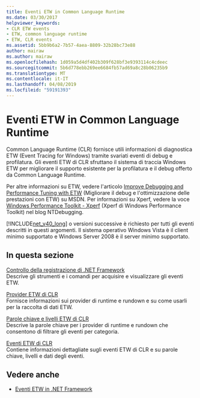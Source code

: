 ```yaml
---
title: Eventi ETW in Common Language Runtime
ms.date: 03/30/2017
helpviewer_keywords:
- CLR ETW events
- ETW, common language runtime
- ETW, CLR events
ms.assetid: 5bb9b6a2-7b57-4aea-8809-32b28bc73e88
author: mairaw
ms.author: mairaw
ms.openlocfilehash: 1d059a5d4df402b309f628bf3e9393114c4cdeec
ms.sourcegitcommit: 5b6d778ebb269ee6684fb57ad69a8c28b06235b9
ms.translationtype: MT
ms.contentlocale: it-IT
ms.lasthandoff: 04/08/2019
ms.locfileid: "59191393"
---
```

# <a name="etw-events-in-the-common-language-runtime"></a>Eventi ETW in Common Language Runtime
Common Language Runtime (CLR) fornisce utili informazioni di diagnostica ETW (Event Tracing for Windows) tramite svariati eventi di debug e profilatura. Gli eventi ETW di CLR sfruttano il sistema di traccia Windows ETW per migliorare il supporto esistente per la profilatura e il debug offerto da Common Language Runtime.  
  
 Per altre informazioni su ETW, vedere l'articolo [Improve Debugging and Performance Tuning with ETW](https://go.microsoft.com/fwlink/?LinkID=161142) (Migliorare il debug e l'ottimizzazione delle prestazioni con ETW) su MSDN. Per informazioni su Xperf, vedere la voce [Windows Performance Toolkit - Xperf](https://go.microsoft.com/fwlink/?LinkID=161144) (Xperf di Windows Performance Toolkit) nel blog NTDebugging.  
  
 [!INCLUDE[net_v40_long](../../../includes/net-v40-long-md.md)] o versioni successive è richiesto per tutti gli eventi descritti in questi argomenti. Il sistema operativo Windows Vista è il client minimo supportato e Windows Server 2008 è il server minimo supportato.  
  
## <a name="in-this-section"></a>In questa sezione  
 [Controllo della registrazione di .NET Framework](../../../docs/framework/performance/controlling-logging.md)  
 Descrive gli strumenti e i comandi per acquisire e visualizzare gli eventi ETW.  
  
 [Provider ETW di CLR](../../../docs/framework/performance/clr-etw-providers.md)  
 Fornisce informazioni sui provider di runtime e rundown e su come usarli per la raccolta di dati ETW.  
  
 [Parole chiave e livelli ETW di CLR](../../../docs/framework/performance/clr-etw-keywords-and-levels.md)  
 Descrive la parole chiave per i provider di runtime e rundown che consentono di filtrare gli eventi per categoria.  
  
 [Eventi ETW di CLR](../../../docs/framework/performance/clr-etw-events.md)  
 Contiene informazioni dettagliate sugli eventi ETW di CLR e su parole chiave, livelli e dati degli eventi.  
  
## <a name="see-also"></a>Vedere anche

- [Eventi ETW in .NET Framework](../../../docs/framework/performance/etw-events.md)
